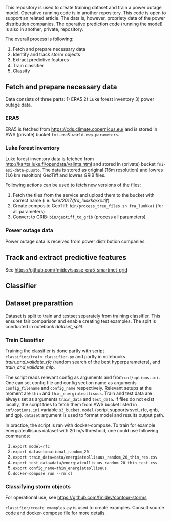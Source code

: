 This repository is used to create training dataset and train a power outage model. Operative running code is in another repository. This code is open to support an related article. The data is, however, propriety data of the power distribution companies. The operative prediction code (running the model) is also in another, private, repository.

The overall process is following:
1. Fetch and prepare necessary data
2. Identify and track storm objects
3. Extract predictive features
4. Train classifier
5. Classify

## Fetch and prepare necessary data

Data consists of three parts: 1) ERA5 2) Luke forest inventory 3) power outage data.

### ERA5
ERA5 is fetched from https://cds.climate.copernicus.eu/ and is stored in AWS (private) bucket `fmi-era5-world-nwp-parameters`.

### Luke forest inventory
Luke forest inventory data is fetched from http://kartta.luke.fi/opendata/valinta.html and stored in (private) bucket `fmi-asi-data-puusto`. The data is stored as original (16m resolution) and lowres (1.6 km resoltion) GeoTiff and lowres GRIB files.

Following actions can be used to fetch new versions of the files:
1. Fetch the tiles from the service and upload them to the bucket with correct name (i.e. _luke/2017/fra_luokka/xx.tif_)  
2. Create composite GeoTiff: `bin/process_tree_files.sh fra_luokka)` (for all parameters)
3. Convert to GRIB: `bin/geotiff_to_grib` (process all parameters)

### Power outage data

Power outage data is received from power distribution companies.

## Track and extract predictive features

See https://github.com/fmidev/sasse-era5-smartmet-grid

## Classifier

## Dataset preparattion

Dataset is split to train and testset separately from training classifier. This ensures fair comparison and enable creating test examples. The split is conducted in notebook _dataset_split_.

### Train Classifier

Training the classifier is done partly with script `classifier/train_classifier.py` and partly in notebooks _train_and_validate_rfc_ (random search of the best hyperparameters), and _train_and_validate_mlp_.

The script reads relevant config as arguments and from `cnf/options.ini`. One can set config file and config section name as arguments `config_filename` and `config_name` respectively. Relevant setups at the moment are `thin` and `thin_energiateollisuus`.  Train and test data are always set as arguments `train_data` and `test_data`. If files do not exist locally, the script tries to fetch them from AWS bucket listed in `cnf/options.ini` variable `s3_bucket`. `model` (script supports svct, rfc, gnb, and gp). `dataset` argument is used to format model and results output path.

In practice, the script is ran with docker-compose. To train for example energiateollisuus dataset with 20 m/s threshold, one could use following commands:

1. `export model=rfc`
2. `export dataset=national_random_20`
3. `export train_data=data/energiateollisuus_random_20_thin_res.csv`
4. `export test_data=data/energiateollisuus_random_20_thin_test.csv`
5. `export config_name=thin_energiateollisuus`
6. `docker-compose run --rm cl`

### Classifying storm objects

For operational use, see https://github.com/fmidev/contour-storms

`classifier/create_examples.py` is used to create examples. Consult source code and docker-compose file for more details.
